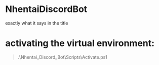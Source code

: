 # NhentaiDiscordBot
exactly what it says in the title 

# activating the virtual environment:

> .\Nhentai_Discord_Bot\Scripts\Activate.ps1
